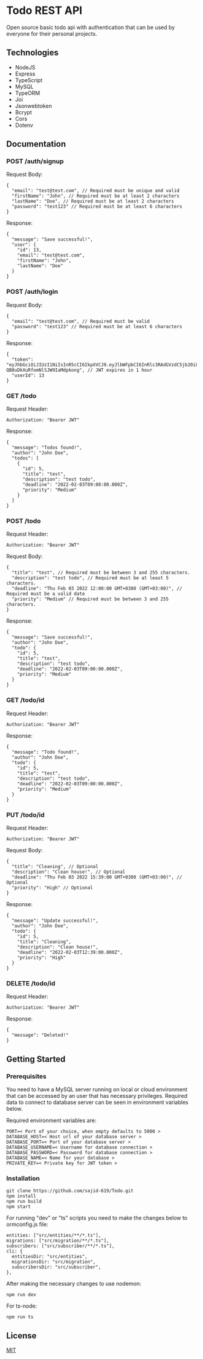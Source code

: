 # Todo REST API

Open source basic todo api with authentication that can be used by everyone for their personal projects.


## Technologies

- NodeJS
- Express
- TypeScript
- MySQL
- TypeORM
- Joi
- Jsonwebtoken
- Bcrypt
- Cors
- Dotenv

## Documentation

### POST /auth/signup

Request Body:

```
{
  "email": "test@test.com", // Required must be unique and valid
  "firstName": "John", // Required must be at least 2 characters
  "lastName": "Doe", // Required must be at least 2 characters
  "password": "test123" // Required must be at least 6 characters
}
```

Response:

```
{
  "message": "Save successful!",
  "user": {
    "id": 13,
    "email": "test@test.com",
    "firstName": "John",
    "lastName": "Doe"
  }
}
```

### POST /auth/login

Request Body:

```
{
  "email": "test@test.com", // Required must be valid
  "password": "test123" // Required must be at least 6 characters
}
```

Response:

```
{
  "token": "eyJhbGciOiJIUzI1NiIsInR5cCI6IkpXVCJ9.eyJlbWFpbCI6InRlc3RAdGVzdC5jb20iLCJpZCI6MTMsImlhdCI6MTY0Mzg0MDkwNiwiZXhwIjoxNjQzODQ0NTA2fQ.4yIPfu73NF5fO9b-QB8uDkXuRfomNlSJW9IaMdpkong", // JWT expires in 1 hour
  "userId": 13
}
```

### GET /todo

Request Header:

```
Authorization: "Bearer JWT"
```

Response:

```
{
  "message": "Todos found!",
  "author": "John Doe",
  "todos": [
    {
      "id": 5,
      "title": "test",
      "description": "test todo",
      "deadline": "2022-02-03T09:00:00.000Z",
      "priority": "Medium"
    }
  ]
}
```

### POST /todo

Request Header:

```
Authorization: "Bearer JWT"
```

Request Body:

```
{
  "title": "test", // Required must be between 3 and 255 characters.
  "description": "test todo", // Required must be at least 5 characters.
  "deadline": "Thu Feb 03 2022 12:00:00 GMT+0300 (GMT+03:00)", // Required must be a valid date
  "priority": "Medium" // Required must be between 3 and 255 characters.
}
```

Response:

```
{
  "message": "Save successful!",
  "author": "John Doe",
  "todo": {
    "id": 5,
    "title": "test",
    "description": "test todo",
    "deadline": "2022-02-03T09:00:00.000Z",
    "priority": "Medium"
  }
}
```

### GET /todo/id

Request Header:

```
Authorization: "Bearer JWT"
```

Response:

```
{
  "message": "Todo found!",
  "author": "John Doe",
  "todo": {
    "id": 5,
    "title": "test",
    "description": "test todo",
    "deadline": "2022-02-03T09:00:00.000Z",
    "priority": "Medium"
  }
}
```

### PUT /todo/id

Request Header:

```
Authorization: "Bearer JWT"
```

Request Body:

```
{
  "title": "Cleaning", // Optional
  "description": "Clean house!", // Optional
  "deadline": "Thu Feb 03 2022 15:39:00 GMT+0300 (GMT+03:00)", // Optional
  "priority": "High" // Optional
}
```

Response:

```
{
  "message": "Update successful!",
  "author": "John Doe",
  "todo": {
    "id": 5,
    "title": "Cleaning",
    "description": "Clean house!",
    "deadline": "2022-02-03T12:39:00.000Z",
    "priority": "High"
  }
}
```

### DELETE /todo/id

Request Header:

```
Authorization: "Bearer JWT"
```

Response:

```
{
  "message": "Deleted!"
}
```

## Getting Started

### Prerequisites

You need to have a MySQL server running on local or cloud environment that can be accessed by an user that has necessary privileges. Required data to connect to database server can be seen in environment variables below.

Required environment variables are:
```
PORT=< Port of your choice, when empty defaults to 5000 >
DATABASE_HOST=< Host url of your database server >
DATABASE_PORT=< Port of your database server >
DATABASE_USERNAME=< Username for database connection >
DATABASE_PASSWORD=< Password for database connection >
DATABASE_NAME=< Name for your database >
PRIVATE_KEY=< Private key for JWT token >
```

### Installation

```
git clone https://github.com/sajid-619/Todo.git
npm install
npm run build
npm start
```

For running "dev" or "ts" scripts you need to make the changes below to ormconfig.js file:

```
entities: ["src/entities/**/*.ts"],
migrations: ["src/migration/**/*.ts"],
subscribers: ["src/subscriber/**/*.ts"],
cli: {
  entitiesDir: "src/entities",
  migrationsDir: "src/migration",
  subscribersDir: "src/subscriber",
},
```

After making the necessary changes to use nodemon:
```
npm run dev
```

For ts-node:
```
npm run ts
```

## License
[MIT](./LICENSE)
